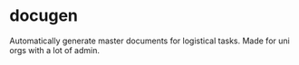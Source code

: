 # docugen
Automatically generate master documents for logistical tasks. Made for uni orgs with a lot of admin.
